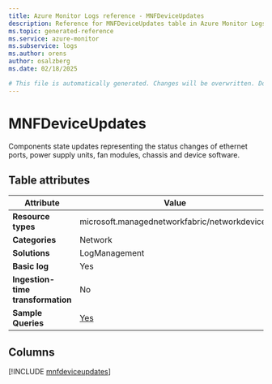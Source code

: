 ```yaml
---
title: Azure Monitor Logs reference - MNFDeviceUpdates
description: Reference for MNFDeviceUpdates table in Azure Monitor Logs.
ms.topic: generated-reference
ms.service: azure-monitor
ms.subservice: logs
ms.author: orens
author: osalzberg
ms.date: 02/18/2025

# This file is automatically generated. Changes will be overwritten. Do not change this file directly.
---
```


# MNFDeviceUpdates

Components state updates representing the status changes of ethernet ports, power supply units, fan modules, chassis and device software.


## Table attributes

|Attribute|Value|
|---|---|
|**Resource types**|microsoft.managednetworkfabric/networkdevices|
|**Categories**|Network|
|**Solutions**| LogManagement|
|**Basic log**|Yes|
|**Ingestion-time transformation**|No|
|**Sample Queries**|[Yes](/azure/azure-monitor/reference/queries/mnfdeviceupdates)|



## Columns
  
[!INCLUDE [mnfdeviceupdates](~/reusable-content/ce-skilling/azure/includes/azure-monitor/reference/tables/mnfdeviceupdates-include.md)]
